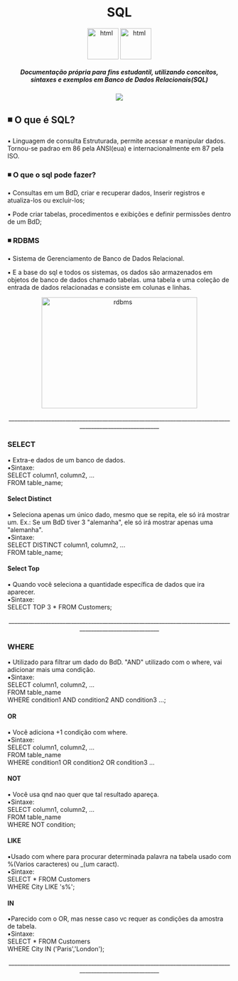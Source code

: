 <h1 align="center"> SQL </h1>
<div class="container">
  <div class="img" align=center>
    <img align=center alt="html" width=70 height=70 src="https://cdn.jsdelivr.net/gh/devicons/devicon/icons/microsoftsqlserver/microsoftsqlserver-plain.svg">
    <img align=center alt="html" width=70 height=70 src="https://cdn.jsdelivr.net/gh/devicons/devicon/icons/mysql/mysql-original-wordmark.svg">  
    <h5>Documentação própria para fins estudantil, utilizando conceitos, sintaxes e exemplos em Banco de Dados Relacionais(SQL)</h5>
    <p align="center"><img src="http://img.shields.io/static/v1?label=STATUS&message=EM%20DESENVOLVIMENTO&color=GREEN&style=for-the-badge"/></p>
  </div>
  <div class="OqE">
    <h2>◾ O que é SQL?</h2>
    <p>▪️ Linguagem de consulta Estruturada, permite acessar e manipular dados. Tornou-se padrao em 86 pela ANSI(eua) e internacionalmente em  87 pela ISO.</p>
    <h3>◾ O que o sql pode fazer?</h3>
    <p>▪️ Consultas em um BdD, criar e recuperar dados, Inserir registros e atualiza-los ou excluir-los;</p>
    <p>▪️ Pode criar tabelas, procedimentos e exibições e definir permissões dentro de um BdD;</p>
    <h3>◾ RDBMS</h3>
    <p>▪️  Sistema de Gerenciamento de Banco de Dados Relacional.</p>
    <p>▪️ E a base do sql e todos os sistemas, os dados são armazenados em objetos de banco de dados chamado tabelas. uma tabela e uma coleção de entrada de dados relacionadas e consiste em colunas e linhas.</p>
    <p align="center">
     <img alt="rdbms" width=350 height=250 src="https://3.bp.blogspot.com/--vWgzq6KD7U/WgNzgvTG7lI/AAAAAAAAANc/4BDJojntaaQT_5q-do0hF7bxaYqoUdzywCPcBGAYYCw/s1600/rdbms_example%2B%25281%2529.jpg" />
    </p>
  </div>
 <div align="center" class="linha">__________________________________________________________________________________________________________</div>
  <div class="Comandos">
    <div class="select">
     <h3>SELECT</h3>
     <p>▪️ Extra-e dados de um banco de dados.<br> ▪️Sintaxe:<br>
 SELECT column1, column2, ...<br>
 FROM table_name;</p>
   <h4>Select Distinct</h4>
     <p>▪️ Seleciona apenas um único dado, mesmo que se repita, ele só irá mostrar um. Ex.: Se um BdD tiver 3 "alemanha", ele só irá mostrar apenas uma "alemanha".<br> ▪️Sintaxe:<br>
 SELECT DISTINCT column1, column2, ...<br>
 FROM table_name;</p>
   <h4>Select Top</h4>
     <p>▪️ Quando você seleciona a quantidade específica de dados que ira aparecer.<br> ▪️Sintaxe:<br>
SELECT TOP 3 * FROM Customers;</p>
  </div>   
  </div>
  <div align="center"class="linha">__________________________________________________________________________________________________________</div>
  <div class="where">
   <h3>WHERE</h3>
     <p>▪️ Utilizado para filtrar um dado do BdD. "AND" utilizado com o where, vai adicionar mais uma condição.<br> ▪️Sintaxe:<br>
 SELECT column1, column2, ...<br>
 FROM table_name<br>
 WHERE condition1 AND condition2 AND condition3 ...;
  <h4>OR</h4>
     <p>▪️ Você adiciona +1 condição com where.<br> ▪️Sintaxe:<br>
 SELECT column1, column2, ...<br>
 FROM table_name<br>
 WHERE condition1 OR condition2 OR condition3 ...
  <h4>NOT</h4>
     <p>▪️ Você usa qnd nao quer que tal resultado apareça.<br> ▪️Sintaxe:<br>
 SELECT column1, column2, ...<br>
 FROM table_name<br>
 WHERE NOT condition;
  <h4>LIKE</h4>
     <p>▪️Usado com where para procurar determinada palavra na tabela usado com %(Varios caracteres)  ou _(um caract).<br> ▪️Sintaxe:<br>
  SELECT * FROM Customers<br>
 WHERE City LIKE 's%';
       
  <h4>IN</h4>
     <p>▪️Parecido com o OR, mas nesse caso vc requer as condições da amostra de tabela. <br> ▪️Sintaxe:<br>
 SELECT * FROM Customers<br>
 WHERE City IN ('Paris','London');
  </div>
  <div align="center"class="linha">__________________________________________________________________________________________________________</div>
</div>

